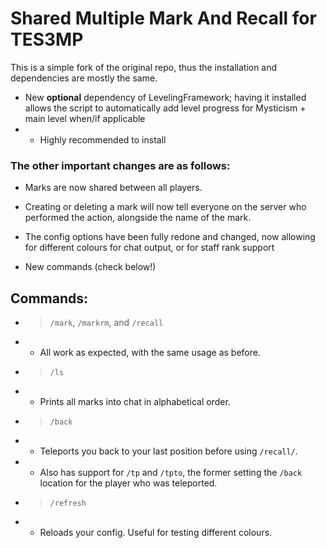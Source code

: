 # Shared Multiple Mark And Recall for TES3MP

This is a simple fork of the original repo, thus the installation and dependencies are mostly the same.

- New **optional** dependency of LevelingFramework; having it installed allows the script to automatically add level progress for Mysticism + main level when/if applicable
- - Highly recommended to install

### The other important changes are as follows:

- Marks are now shared between all players.

- Creating or deleting a mark will now tell everyone on the server who performed the action, alongside the name of the mark.

- The config options have been fully redone and changed, now allowing for different colours for chat output, or for staff rank support

- New commands (check below!)

## Commands:
- >`/mark`, `/markrm`, and `/recall`
- - All work as expected, with the same usage as before.

- >`/ls`
- - Prints all marks into chat in alphabetical order.

- >`/back`
- - Teleports you back to your last position before using `/recall/`.
- - Also has support for `/tp` and `/tpto`, the former setting the `/back` location for the player who was teleported.

- >`/refresh`
- - Reloads your config. Useful for testing different colours.